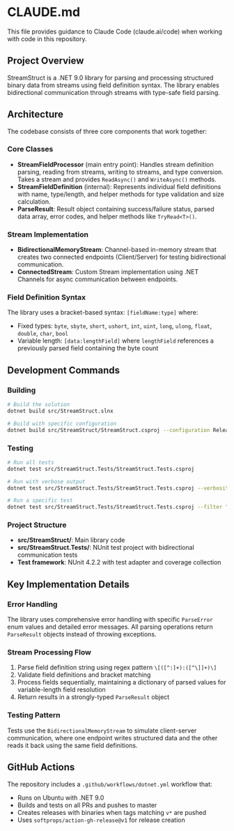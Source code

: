 # CLAUDE.md

This file provides guidance to Claude Code (claude.ai/code) when working with code in this repository.

## Project Overview

StreamStruct is a .NET 9.0 library for parsing and processing structured binary data from streams using field definition syntax. The library enables bidirectional communication through streams with type-safe field parsing.

## Architecture

The codebase consists of three core components that work together:

### Core Classes
- **StreamFieldProcessor** (main entry point): Handles stream definition parsing, reading from streams, writing to streams, and type conversion. Takes a stream and provides `ReadAsync()` and `WriteAsync()` methods.
- **StreamFieldDefinition** (internal): Represents individual field definitions with name, type/length, and helper methods for type validation and size calculation.
- **ParseResult**: Result object containing success/failure status, parsed data array, error codes, and helper methods like `TryRead<T>()`.

### Stream Implementation
- **BidirectionalMemoryStream**: Channel-based in-memory stream that creates two connected endpoints (Client/Server) for testing bidirectional communication.
- **ConnectedStream**: Custom Stream implementation using .NET Channels for async communication between endpoints.

### Field Definition Syntax
The library uses a bracket-based syntax: `[fieldName:type]` where:
- Fixed types: `byte`, `sbyte`, `short`, `ushort`, `int`, `uint`, `long`, `ulong`, `float`, `double`, `char`, `bool`
- Variable length: `[data:lengthField]` where `lengthField` references a previously parsed field containing the byte count

## Development Commands

### Building
```bash
# Build the solution
dotnet build src/StreamStruct.slnx

# Build with specific configuration
dotnet build src/StreamStruct/StreamStruct.csproj --configuration Release
```

### Testing
```bash
# Run all tests
dotnet test src/StreamStruct.Tests/StreamStruct.Tests.csproj

# Run with verbose output
dotnet test src/StreamStruct.Tests/StreamStruct.Tests.csproj --verbosity normal

# Run a specific test
dotnet test src/StreamStruct.Tests/StreamStruct.Tests.csproj --filter "TestMethodName"
```

### Project Structure
- **src/StreamStruct/**: Main library code
- **src/StreamStruct.Tests/**: NUnit test project with bidirectional communication tests
- **Test framework**: NUnit 4.2.2 with test adapter and coverage collection

## Key Implementation Details

### Error Handling
The library uses comprehensive error handling with specific `ParseError` enum values and detailed error messages. All parsing operations return `ParseResult` objects instead of throwing exceptions.

### Stream Processing Flow
1. Parse field definition string using regex pattern `\[([^:]+):([^\]]+)\]`
2. Validate field definitions and bracket matching
3. Process fields sequentially, maintaining a dictionary of parsed values for variable-length field resolution
4. Return results in a strongly-typed `ParseResult` object

### Testing Pattern
Tests use the `BidirectionalMemoryStream` to simulate client-server communication, where one endpoint writes structured data and the other reads it back using the same field definitions.

## GitHub Actions

The repository includes a `.github/workflows/dotnet.yml` workflow that:
- Runs on Ubuntu with .NET 9.0
- Builds and tests on all PRs and pushes to master
- Creates releases with binaries when tags matching `v*` are pushed
- Uses `softprops/action-gh-release@v1` for release creation
